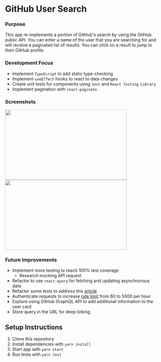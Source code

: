 # GitHub User Search

### Purpose

This app re-implements a portion of GitHub's search by using the GitHub public API. You can enter a name of the user that you are searching for and will receive a paginated list of results. You can click on a result to jump to their GitHub profile.

### Development Focus

- Implement `TypeScript` to add static type-checking
- Implement `useEffect` hooks to react to data changes
- Create unit tests for components using `Jest` and `React Testing Library`
- Implement pagination with `react-paginate`

### Screenshots

<div>
<img width="400" height= "230"  src="https://user-images.githubusercontent.com/54158919/85046622-ad414700-b15e-11ea-8abf-d0bc815ceb5a.png">

<img width="400" height= "230" src="https://user-images.githubusercontent.com/54158919/85046750-d6fa6e00-b15e-11ea-8c0c-eb22d9fef93d.png">

</div>

### Future Improvements

- Implement more testing to reach 100% test coverage
  - Research mocking API request
- Refactor to use `react-query` for fetching and updating asynchronous data
- Refactor some tests to address this [article](https://kentcdodds.com/blog/common-mistakes-with-react-testing-library)
- Authenticate requests to increase [rate limit](https://developer.github.com/v3/#rate-limiting) from 60 to 5000 per hour
- Explore using GitHub GraphQL API to add additional information to the user card
- Store query in the URL for deep linking

## Setup Instructions

1. Clone this repository
2. Install dependencies with `yarn install`
3. Start app with `yarn start`
4. Run tests with `yarn test`
